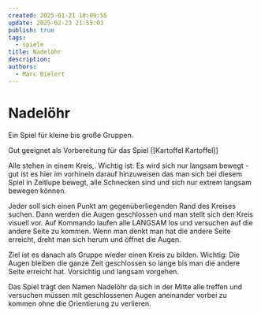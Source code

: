 ```yaml
---
created: 2025-01-21 18:09:55
update: 2025-02-23 21:55:03
publish: true
tags:
  - spiele
title: Nadelöhr
description: 
authors:
  - Marc Bielert
---
```


# Nadelöhr

Ein Spiel für kleine bis große Gruppen.

Gut geeignet als Vorbereitung für das Spiel [[Kartoffel Kartoffel]]

Alle stehen in einem Kreis,.
Wichtig ist:
Es wird sich nur langsam bewegt - gut ist es hier im vorhinein darauf hinzuweisen das man sich bei diesem Spiel in Zeitlupe bewegt, alle Schnecken sind und sich nur extrem langsam bewegen können.

Jeder soll sich einen Punkt am gegenüberliegenden Rand des Kreises suchen. Dann werden die Augen geschlossen und man stellt sich den Kreis visuell vor. Auf Kommando laufen alle LANGSAM los und versuchen auf die andere Seite zu kommen.
Wenn man denkt man hat die andere Seite erreicht, dreht man sich herum und öffnet die Augen.

Ziel ist es danach als Gruppe wieder einen Kreis zu bilden.
Wichtig: Die Augen bleiben die ganze Zeit geschlossen so lange bis man die andere Seite erreicht hat.
Vorsichtig und langsam vorgehen.

Das Spiel trägt den Namen Nadelöhr da sich in der Mitte alle treffen und versuchen müssen mit geschlossenen Augen aneinander vorbei zu kommen ohne die Orientierung zu verlieren.

